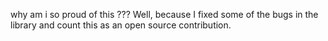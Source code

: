 why am i so proud of this ???
Well, because I fixed some of the bugs in the library and count this as an open source contribution.

